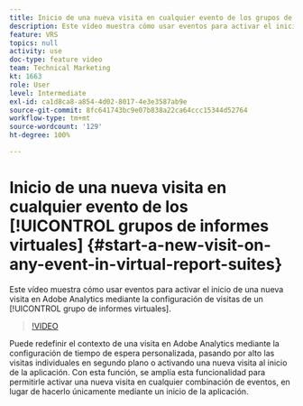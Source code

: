 ```yaml
---
title: Inicio de una nueva visita en cualquier evento de los grupos de informes virtuales
description: Este vídeo muestra cómo usar eventos para activar el inicio de una nueva visita en Adobe Analytics mediante la configuración de visitas de un grupo de informes virtuales.
feature: VRS
topics: null
activity: use
doc-type: feature video
team: Technical Marketing
kt: 1663
role: User
level: Intermediate
exl-id: ca1d8ca8-a854-4d02-8017-4e3e3587ab9e
source-git-commit: 8fc641743bc9e07b838a22ca64ccc15344d52764
workflow-type: tm+mt
source-wordcount: '129'
ht-degree: 100%

---
```


# Inicio de una nueva visita en cualquier evento de los [!UICONTROL grupos de informes virtuales] {#start-a-new-visit-on-any-event-in-virtual-report-suites}

Este vídeo muestra cómo usar eventos para activar el inicio de una nueva visita en Adobe Analytics mediante la configuración de visitas de un [!UICONTROL grupo de informes virtuales].

>[!VIDEO](https://video.tv.adobe.com/v/23129/?quality=12&learn=on)

Puede redefinir el contexto de una visita en Adobe Analytics mediante la configuración de tiempo de espera personalizada, pasando por alto las visitas individuales en segundo plano o activando una nueva visita al inicio de la aplicación. Con esta función, se amplía esta funcionalidad para permitirle activar una nueva visita en cualquier combinación de eventos, en lugar de hacerlo únicamente mediante un inicio de la aplicación.
